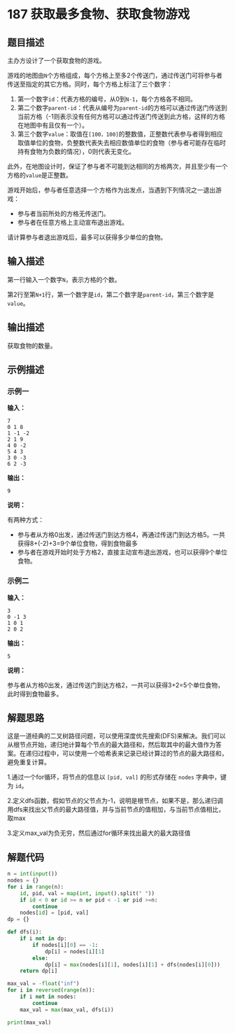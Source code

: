 # 187 获取最多食物、获取食物游戏

## 题目描述

主办方设计了一个获取食物的游戏。

游戏的地图由`N`个方格组成，每个方格上至多2个传送门，通过传送门可将参与者传送至指定的其它方格。同时，每个方格上标注了三个数字：
1. 第一个数字`id`：代表方格的编号，从0到`N-1`，每个方格各不相同。
2. 第二个数字`parent-id`：代表从编号为`parent-id`的方格可以通过传送门传送到当前方格（-1则表示没有任何方格可以通过传送门传送到此方格，这样的方格在地图中有且仅有一个）。
3. 第三个数字`value`：取值在`[100，100]`的整数值，正整数代表参与者得到相应取值单位的食物，负整数代表失去相应数值单位的食物（参与者可能存在临时持有食物为负数的情况），0则代表无变化。

此外，在地图设计时，保证了参与者不可能到达相同的方格两次，并且至少有一个方格的`value`是正整数。

游戏开始后，参与者任意选择一个方格作为出发点，当遇到下列情况之一退出游戏：

- 参与者当前所处的方格无传送门。
- 参与者在任意方格上主动宣布退出游戏。

请计算参与者退出游戏后，最多可以获得多少单位的食物。

## 输入描述

第一行输入一个数字`N`，表示方格的个数。

第2行至第`N+1`行，第一个数字是`id`，第二个数字是`parent-id`，第三个数字是`value`。

## 输出描述

获取食物的数量。

## 示例描述

### 示例一

**输入：**

```text
7
0 1 8
1 -1 -2
2 1 9
4 0 -2
5 4 3
3 0 -3
6 2 -3
```

**输出：**

```text
9
```

**说明：**

有两种方式：
- 参与者从方格0出发，通过传送门到达方格4，再通过传送门到达方格5。一共获得8+(-2)+3=9个单位食物，得到食物最多
- 参与者在游戏开始时处于方格2，直接主动宣布退出游戏，也可以获得9个单位食物。

### 示例二

**输入：**

```text
3
0 -1 3
1 0 1
2 0 2
```

**输出：**

```text
5
```

**说明：**

参与者从方格0出发，通过传送门到达方格2，一共可以获得3+2=5个单位食物，此时得到食物最多。

## 解题思路

这是一道经典的二叉树路径问题，可以使用深度优先搜索(DFS)来解决。我们可以从根节点开始，递归地计算每个节点的最大路径和，然后取其中的最大值作为答案。在递归过程中，可以使用一个哈希表来记录已经计算过的节点的最大路径和，避免重复计算。

1.通过一个for循环，将节点的信息以 `[pid, val]` 的形式存储在 `nodes` 字典中，键为 `id`。

2.定义dfs函数，假如节点的父节点为-1，说明是根节点，如果不是，那么递归调用dfs来找出父节点的最大路径值，并与当前节点的值相加，与当前节点值相比，取max

3.定义max_val为负无穷，然后通过for循环来找出最大的最大路径值



## 解题代码

```python
n = int(input())
nodes = {}
for i in range(n):
    id, pid, val = map(int, input().split(" "))
    if id < 0 or id >= n or pid < -1 or pid >=n:
        continue
    nodes[id] = [pid, val]
dp = {}

def dfs(i):
    if i not in dp:
        if nodes[i][0] == -1:
            dp[i] = nodes[i][1]
        else:
            dp[i] = max(nodes[i][1], nodes[i][1] + dfs(nodes[i][0]))
    return dp[i]

max_val = -float("inf")
for i in reversed(range(n)):
    if i not in nodes:
        continue
    max_val = max(max_val, dfs(i))

print(max_val)
```

